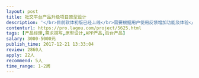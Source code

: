 ```yaml
---                
layout: post       
title: 社交平台产品升级项目原型设计           
description: '</br>目前软体初版已经上线</br>需要根据用户使用反馈增加功能及体验</br>供应商需要有产品设计的经验及自己的风格</br>'     
contenturl: https://pro.lagou.com/project/5625.html      
tags: [产品经理,需求撰写,原型设计,APP产品,后台产品]            
salary: 3000-5000元          
publish_time: 2017-12-21 13:33:04         
review: 2860人                   
apply: 22人                   
recommend: 5人                   
time_range: 1-2周              
---                 
```

